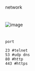 network
#
![image](https://user-images.githubusercontent.com/61821641/150702591-be33b1c3-b98a-4a06-8577-07c738698b2d.png)
#
`port`
```
23 #telnet
53 #udp dns
80 #http
443 #https

```
